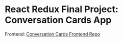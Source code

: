 # React Redux Final Project: Conversation Cards App

Frontend: [Conversation Cards Frontend Repo](https://github.com/chienleow/conversation-cards-frontend)
